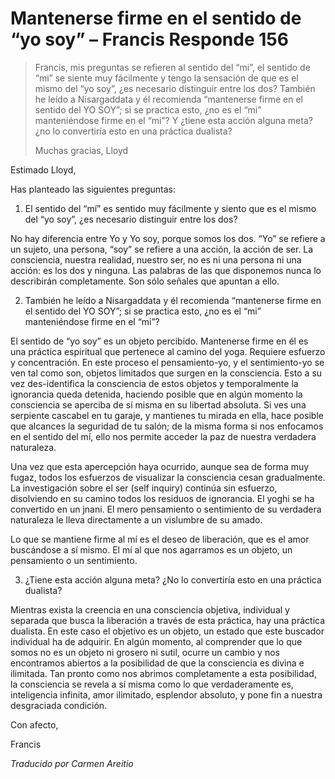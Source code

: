 # Mantenerse firme en el sentido de “yo soy” – Francis Responde 156

>Francis, mis preguntas se refieren al sentido del “mi”, el sentido de “mi” se siente muy fácilmente y tengo la sensación de que es el mismo del “yo soy”, ¿es necesario distinguir entre los dos? También he leído a Nisargaddata y él recomienda “mantenerse firme en el sentido del YO SOY”; si se practica esto, ¿no es el “mi” manteniéndose firme en el “mi”? Y ¿tiene esta acción alguna meta? ¿no lo convertiría esto en una práctica dualista?
>
>Muchas gracias, Lloyd

Estimado Lloyd,

Has planteado las siguientes preguntas:

1. El sentido del “mí” es sentido muy fácilmente y siento que es el mismo del “yo soy”, ¿es necesario distinguir entre los dos?

No hay diferencia entre Yo y Yo soy, porque somos los dos. “Yo” se refiere a un sujeto, una persona, “soy” se refiere a una acción, la acción de ser. La consciencia, nuestra realidad, nuestro ser, no es ni una persona ni una acción: es los dos y ninguna. Las palabras de las que disponemos nunca lo describirán completamente. Son sólo señales que apuntan a ello.

2. También he leído a Nisargaddata y él recomienda “mantenerse firme en el sentido del YO SOY”; si se practica esto, ¿no es el “mi” manteniéndose firme en el “mi”?

El sentido de “yo soy” es un objeto percibido. Mantenerse firme en él es una práctica espiritual que pertenece al camino del yoga. Requiere esfuerzo y concentración. En este proceso el pensamiento-yo, y el sentimiento-yo se ven tal como son, objetos limitados que surgen en la consciencia. Esto a su vez des-identifica la consciencia de estos objetos y temporalmente la ignorancia queda detenida, haciendo posible que en algún momento la consciencia se aperciba de sí misma en su libertad absoluta. Si ves una serpiente cascabel en tu garaje, y mantienes tu mirada en ella, hace posible que alcances la seguridad de tu salón; de la misma forma si nos enfocamos en el sentido del mí, ello nos permite acceder la paz de nuestra verdadera naturaleza.

Una vez que esta apercepción haya ocurrido, aunque sea de forma muy fugaz, todos los esfuerzos de visualizar la consciencia cesan gradualmente. La investigación sobre el ser (self inquiry) continúa sin esfuerzo, disolviendo en su camino todos los residuos de ignorancia. El yoghi se ha convertido en un jnani. El mero pensamiento o sentimiento de su verdadera naturaleza le lleva directamente a un vislumbre de su amado.

Lo que se mantiene firme al mí es el deseo de liberación, que es el amor buscándose a sí mismo. El mí al que nos agarramos es un objeto, un pensamiento o un sentimiento.

3. ¿Tiene esta acción alguna meta? ¿No lo convertiría esto en una práctica dualista?

Mientras exista la creencia en una consciencia objetiva, individual y separada que busca la liberación a través de esta práctica, hay una práctica dualista. En este caso el objetivo es un objeto, un estado que este buscador individual ha de adquirir. En algún momento, al comprender que lo que somos no es un objeto ni grosero ni sutil, ocurre un cambio y nos encontramos abiertos a la posibilidad de que la consciencia es divina e ilimitada. Tan pronto como nos abrimos completamente a esta posibilidad, la consciencia se revela a sí misma como lo que verdaderamente es, inteligencia infinita, amor ilimitado, esplendor absoluto, y pone fin a nuestra desgraciada condición.

Con afecto,

Francis

_Traducido por Carmen Areitio_

